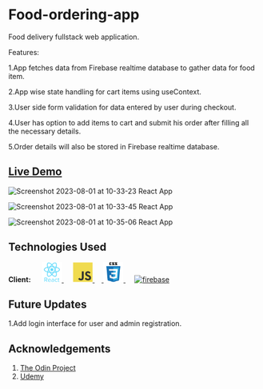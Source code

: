 ﻿# Food-ordering-app

Food delivery fullstack web application.

Features:

1.App fetches data from Firebase realtime database to gather data for food item.

2.App wise state handling for cart items using useContext.

3.User side form validation for data entered by user during checkout.

4.User has option to add items to cart and submit his order after filling all the necessary details.

5.Order details will also be stored in Firebase realtime database.


## [Live Demo](https://food-ordering-app-six-red.vercel.app/)

![Screenshot 2023-08-01 at 10-33-23 React App](https://github.com/Tarun-Sachan/movies-app-firebase/assets/117214735/17b68bd7-4e0b-4b9a-b8e5-58173e13f15c)

![Screenshot 2023-08-01 at 10-33-45 React App](https://github.com/Tarun-Sachan/movies-app-firebase/assets/117214735/50240c53-6681-43b5-9ab5-6bc489cb2631)

![Screenshot 2023-08-01 at 10-35-06 React App](https://github.com/Tarun-Sachan/movies-app-firebase/assets/117214735/037eea26-25cd-46f9-904f-ee7522312f61)


## Technologies Used

**Client:** 
  &emsp;  <a href="https://reactjs.org/" target="_blank" rel="noreferrer"> <img src="https://raw.githubusercontent.com/devicons/devicon/master/icons/react/react-original-wordmark.svg" alt="react" width="40" height="40"/> </a> &emsp;  <a href="https://developer.mozilla.org/en-US/docs/Web/JavaScript" target="_blank" rel="noreferrer"> <img src="https://raw.githubusercontent.com/devicons/devicon/master/icons/javascript/javascript-original.svg" alt="javascript" width="40" height="40"/> </a> &emsp;<a href="https://www.w3schools.com/css/" target="_blank" rel="noreferrer"> <img src="https://raw.githubusercontent.com/devicons/devicon/master/icons/css3/css3-original-wordmark.svg" alt="css3" width="40" height="40"/> </a> &emsp;  <a href="https://firebase.google.com/" target="_blank" rel="noreferrer"> <img src="https://www.vectorlogo.zone/logos/firebase/firebase-icon.svg" alt="firebase" width="40" height="40"/> </a>


## Future Updates

1.Add login interface for user and admin registration.

## Acknowledgements

 1. [The Odin Project](https://www.theodinproject.com/paths/full-stack-javascript/courses/intermediate-html-and-css)
 2. [Udemy](https://www.udemy.com/course/react-the-complete-guide-incl-redux/)



